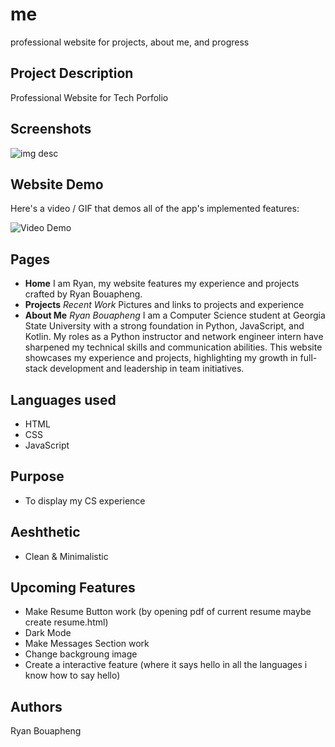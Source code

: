 # me
professional website for projects, about me, and progress

## Project Description
Professional Website for Tech Porfolio

## Screenshots
![img desc]([link](https://laosrb.github.io/me/))

## Website Demo

Here's a video / GIF that demos all of the app's implemented features:

<!-- ![Alt Text]([link]https://i.imgur.com/PowWIpA.gif) -->

<img src='https://i.imgur.com/PowWIpA.mp4' title='Video Demo' width='' alt='Video Demo' />

## Pages
- **Home**
I am Ryan, my website features
my experience and projects
crafted by Ryan Bouapheng.
- **Projects**
*Recent Work*
Pictures and links to projects and experience
- **About Me**
*Ryan Bouapheng*
I am a Computer Science student at Georgia State University with a strong foundation in Python, JavaScript, and Kotlin. My roles as a Python instructor and network engineer intern have sharpened my technical skills and communication abilities. This website showcases my experience and projects, highlighting my growth in full-stack development and leadership in team initiatives. 

## Languages used
- HTML
- CSS
- JavaScript

## Purpose
- To display my CS experience

## Aeshthetic
- Clean & Minimalistic


## Upcoming Features
- Make Resume Button work (by opening pdf of current resume maybe create resume.html)
- Dark Mode
- Make Messages Section work
- Change backgroung image
- Create a interactive feature (where it says hello in all the languages i know how to say hello)



## Authors
Ryan Bouapheng
